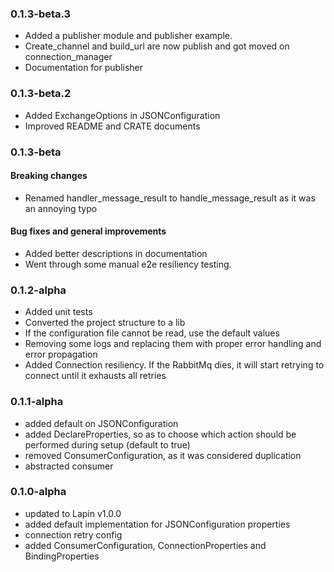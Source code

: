### 0.1.3-beta.3

* Added a publisher module and publisher example.
* Create_channel and build_url are now publish and got moved on connection_manager
* Documentation for publisher

### 0.1.3-beta.2

* Added ExchangeOptions in JSONConfiguration
* Improved README and CRATE documents

### 0.1.3-beta

#### Breaking changes

* Renamed handler_message_result to handle_message_result as it was an annoying typo

#### Bug fixes and general improvements

* Added better descriptions in documentation
* Went through some manual e2e resiliency testing.

### 0.1.2-alpha

* Added unit tests
* Converted the project structure to a lib
* If the configuration file cannot be read, use the default values
* Removing some logs and replacing them with proper error handling and error propagation
* Added Connection resiliency. If the RabbitMq dies, it will start retrying to connect until it exhausts all retries

### 0.1.1-alpha

* added default on JSONConfiguration
* added DeclareProperties, so as to choose which action should be performed during setup (default to true)
* removed ConsumerConfiguration, as it was considered duplication
* abstracted consumer

### 0.1.0-alpha

* updated to Lapin v1.0.0
* added default implementation for JSONConfiguration properties
* connection retry config
* added ConsumerConfiguration, ConnectionProperties and BindingProperties
